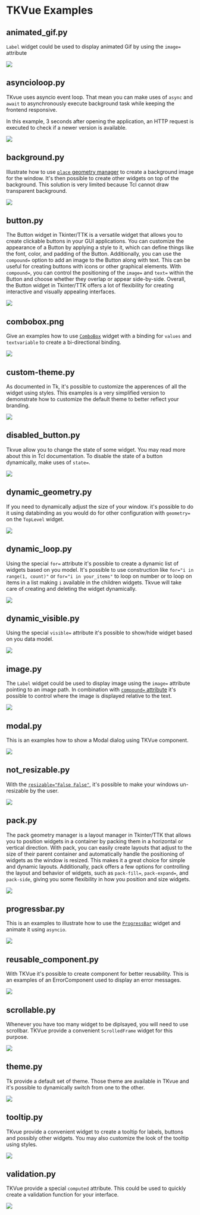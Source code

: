 # TKVue Examples

## animated_gif.py

`Label` widget could be used to display animated Gif by using the `image=` attribute

![](animated_gif.png)

## asyncioloop.py

TKvue uses asyncio event loop. That mean you can make uses of `async` and `await` to asynchronously execute background task while keeping the frontend responsive.

In this example, 3 seconds after opening the application, an HTTP request is executed to check if a newer version is available.

![](asyncioloop.png)

## background.py

Illustrate how to use [`place` geometry manager](https://www.tcl.tk/man/tcl8.2.3/TkCmd/place.html) to create a background image for the window.
It's then possible to create other widgets on top of the background. This solution is very limited because Tcl cannot draw transparent background.

![](background.png)

## button.py

The Button widget in Tkinter/TTK is a versatile widget that allows you to create clickable buttons in your GUI applications. You can customize the appearance of a Button by applying a style to it, which can define things like the font, color, and padding of the Button. Additionally, you can use the `compound=` option to add an image to the Button along with text. This can be useful for creating buttons with icons or other graphical elements. With `compound=`, you can control the positioning of the `image=` and `text=` within the Button and choose whether they overlap or appear side-by-side. Overall, the Button widget in Tkinter/TTK offers a lot of flexibility for creating interactive and visually appealing interfaces.

![](button.png)

## combobox.png

Give an examples how to use [`ComboBox`](https://www.tcl.tk/man/tcl/TkCmd/ttk_combobox.html#M13) widget with a binding for `values` and `textvariable` to create a bi-directional binding.

![](combobox.png)

## custom-theme.py

As documented in Tk, it's possible to customize the apperences of all the widget using styles. This examples is a very simplified version to demonstrate how to customize the default theme to better reflect your branding.

![](custom-theme.png)

## disabled_button.py

Tkvue allow you to change the state of some widget. You may read more about this in Tcl documentation. To disable the state of a button dynamically, make uses of `state=`.

![](disabled_button.png)

## dynamic_geometry.py

If you need to dynamically adjust the size of your window. it's possible to do it using databinding as you would do for other configuration with `geometry=` on the `TopLevel` widget.

![](dynamic_geometry.png)

## dynamic_loop.py

Using the special `for=` attribute it's possible to create a dynamic list of widgets based on you model. It's possible to use construction like `for="i in range(1, count)"` or `for="i in your_items"` to loop on number or to loop on items in a list making `i` available in the children widgets. Tkvue will take care of creating and deleting the widget dynamically.

![](dynamic_loop.png)

## dynamic_visible.py

Using the special `visible=` attribute it's possible to show/hide widget based on you data model.

![](dynamic_visible.png)

## image.py

The `Label` widget could be used to display image using the `image=` attribute pointing to an image path. In combination with [`compound=` attribute](https://www.tcl.tk/man/tcl/TkCmd/options.html#M-compound) it's possible to control where the image is displayed relative to the text.

![](image.png)

## modal.py

This is an examples how to show a Modal dialog using TKVue component.

![](modal.png)

## not_resizable.py

With the [`resizable="False False"`](https://wiki.tcl-lang.org/page/wm+resizable), it's possible to make your windows un-resizable by the user.

![](not_resizable.png)

## pack.py

The pack geometry manager is a layout manager in Tkinter/TTK that allows you to position widgets in a container by packing them in a horizontal or vertical direction. With pack, you can easily create layouts that adjust to the size of their parent container and automatically handle the positioning of widgets as the window is resized. This makes it a great choice for simple and dynamic layouts. Additionally, pack offers a few options for controlling the layout and behavior of widgets, such as `pack-fill=`, `pack-expand=`, and `pack-side`, giving you some flexibility in how you position and size widgets.

![](pack.png)

## progressbar.py

This is an examples to illustrate how to use the [`ProgressBar`](https://anzeljg.github.io/rin2/book2/2405/docs/tkinter/ttk-Progressbar.html) widget and animate it using `asyncio`.

![](progressbar.png)

## reusable_component.py

With TKVue it's possible to create component for better reusability. This is an examples of an ErrorComponent used to display an error messages.

![](reusable_component.png)

## scrollable.py

Whenever you have too many widget to be diplsayed, you will need to use scrollbar. TKVue provide a convenient `ScrolledFrame` widget for this purpose.

![](scrollable.png)

## theme.py

Tk provide a default set of theme. Those theme are available in TKvue and it's possible to dynamically switch from one to the other.

![](theme.png)

## tooltip.py

TKvue provide a convenient widget to create a tooltip for labels, buttons and possibly other widgets. You may also customize the look of the tooltip using styles.

![](tooltip.png)

## validation.py

TKVue provide a special `computed` attribute. This could be used to quickly create a validation function for your interface.

![](validation.png)
